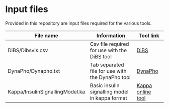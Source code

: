 # Input files

Provided in this repository are input files required for the various tools.

File name | Information | Tool link 
--- | --- | ---
DiBS/Dibsvis.csv | Csv file required for use with the DiBS tool | [DiBS](http://www.dibsvis.com)
DynaPho/Dynapho.txt | Tab separated file for use with the DynaPho tool | [DynaPho](http://140.112.52.89/dynapho/)
Kappa/InsulinSignallingModel.ka | Basic insulin signalling model in kappa format | [Kappa online tool](https://tools.kappalanguage.org/try/?model=https%3A//raw.githubusercontent.com/Kappa-Dev/KaSim/master/models/abc-pert.ka)